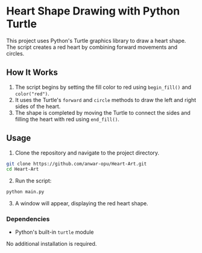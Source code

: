# Heart Shape Drawing with Python Turtle

This project uses Python's Turtle graphics library to draw a heart shape. The script creates a red heart by combining forward movements and circles.

## How It Works

1. The script begins by setting the fill color to red using `begin_fill()` and `color("red")`.
2. It uses the Turtle's `forward` and `circle` methods to draw the left and right sides of the heart.
3. The shape is completed by moving the Turtle to connect the sides and filling the heart with red using `end_fill()`.

## Usage

1. Clone the repository and navigate to the project directory.

```bash
git clone https://github.com/anwar-opu/Heart-Art.git
cd Heart-Art
```
2. Run the script:
```bash
python main.py
```
3. A window will appear, displaying the red heart shape.
### Dependencies
- Python's built-in `turtle` module
  
No additional installation is required.
